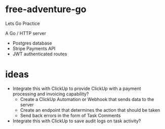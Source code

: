 # free-adventure-go
Lets Go Practice 

A Go / HTTP server 
- Postgres database
- Stripe Payments API
- JWT authenticated routes

# ideas
- Integrate this with ClickUp to provide ClickUp with a payment processing and invoicing capability?
    + Create a ClickUp Automation or Webhook that sends data to the server 
    + Create an endpoint that determines the action that should be taken
    + Send back errors in the form of Task Comments
- Integrate this with ClickUp to save audit logs on task activity?